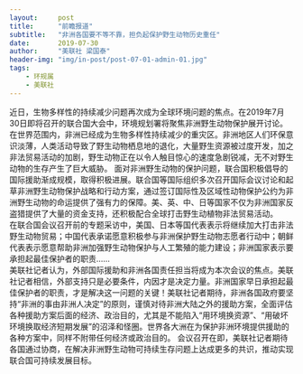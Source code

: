 ```yaml
---
layout:     post
title:      "前瞻报道"
subtitle:   "非洲各国要不等不靠，担负起保护野生动物历史重任"
date:       2019-07-30
author:     "美联社 梁国泰"
header-img: "img/in-post/post-07-01-admin-01.jpg"
tags:
    - 环规属
    - 美联社
---
```


近日，生物多样性的持续减少问题再次成为全球环境问题的焦点。在2019年7月30日即将召开的联合国大会中，环境规划署将聚焦非洲野生动物保护展开讨论。
在世界范围内，非洲已经成为生物多样性持续减少的重灾区。非洲地区人们环保意识淡薄，人类活动导致了野生动物栖息地的退化，大量野生资源被过度开发，加之非法贸易活动的加剧，野生动物正在以令人触目惊心的速度急剧锐减，无不对野生动物的生存产生了巨大威胁。
面对非洲野生动物的保护问题，联合国积极倡导的国际援助渐成规模，取得积极进展。联合国等国际组织多次召开国际会议讨论和起草非洲野生动物保护战略和行动方案，通过签订国际性及区域性动物保护公约为非洲野生动物的命运提供了强有力的保障。美、英、中、日等国家不仅为非洲国家反盗猎提供了大量的资金支持，还积极配合全球打击野生动植物非法贸易活动。   
在联合国会议召开前的专题采访中，美国、日本等国代表表示将继续加大打击非法野生动物贸易；中国代表承诺愿意积极参与非洲保护野生动物志愿者行动中；朝鲜代表表示愿意帮助非洲加强野生动物保护与人工繁殖的能力建设；非洲国家表示要承担起最佳保护者的职责……  
美联社记者认为，外部国际援助和非洲各国责任担当将成为本次会议的焦点。美联社记者相信，外部支持只是必要条件，内因才是决定力量。非洲国家早日承担起最佳保护者的职责，才是解决这一问题的关键！美联社记者期待，非洲各国政府要坚持“非洲的事由非洲人决定”的原则，谨慎对待非洲大陆之外的援助方案，全面评估各种援助方案后面的经济、政治目的，尤其是不能陷入“用环境换资源”、“用破坏环境换取经济短期发展”的沼泽和怪圈。世界各大洲在为保护非洲环境提供援助的各种方案中，同样不附带任何经济或政治目的。
会议召开在即，美联社记者期待各国通过协商，在解决非洲野生动物可持续生存问题上达成更多的共识，推动实现联合国可持续发展目标。


